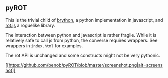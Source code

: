 pyROT
-----

This is the trivial child of [brython](https://brython.info/), a python implementation in javascript, and [rot.js](https://ondras.github.io/rot.js) a roguelike library.

The interaction between python and javascript is rather fragile. While it is relatively safe to call js from python, the converse requires wrappers. See wrappers in `index.html` for examples.

The rot API is unchanged and some constructs might not be very pythonic.

[[https://github.com/benob/pyROT/blob/master/screenshot.png|alt=screenshot]]
